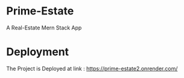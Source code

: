 # Prime-Estate
A Real-Estate Mern Stack App

# Deployment 
The Project is Deployed at link  : https://prime-estate2.onrender.com/
